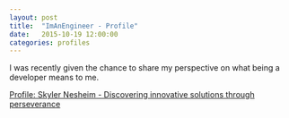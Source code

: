 ```yaml
---
layout: post
title:  "ImAnEngineer - Profile"
date:   2015-10-19 12:00:00
categories: profiles
---
```

I was recently given the chance to share my perspective on what being a developer means to me.  

[Profile:  Skyler Nesheim - Discovering innovative solutions through perseverance](https://www.element14.com/community/docs/DOC-82546/l/profile-skyler-nesheim-discovering-innovative-solutions-through-perseverance)
